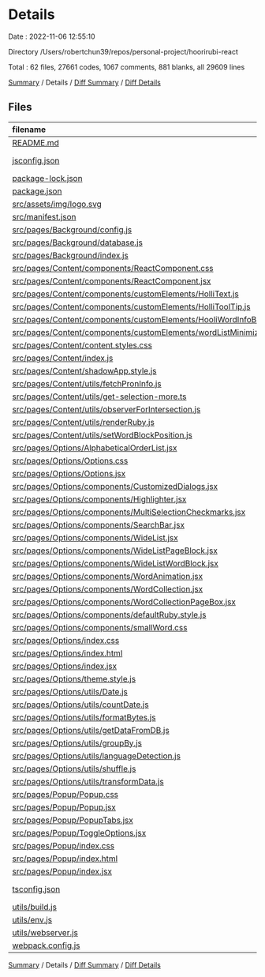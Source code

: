 # Details

Date : 2022-11-06 12:55:10

Directory /Users/robertchun39/repos/personal-project/hoorirubi-react

Total : 62 files,  27661 codes, 1067 comments, 881 blanks, all 29609 lines

[Summary](results.md) / Details / [Diff Summary](diff.md) / [Diff Details](diff-details.md)

## Files
| filename | language | code | comment | blank | total |
| :--- | :--- | ---: | ---: | ---: | ---: |
| [README.md](/README.md) | Markdown | 18 | 0 | 7 | 25 |
| [jsconfig.json](/jsconfig.json) | JSON with Comments | 12 | 2 | 0 | 14 |
| [package-lock.json](/package-lock.json) | JSON | 22,345 | 0 | 1 | 22,346 |
| [package.json](/package.json) | JSON | 12 | 66 | 0 | 78 |
| [src/assets/img/logo.svg](/src/assets/img/logo.svg) | XML | 7 | 0 | 1 | 8 |
| [src/manifest.json](/src/manifest.json) | JSON | 52 | 0 | 0 | 52 |
| [src/pages/Background/config.js](/src/pages/Background/config.js) | JavaScript | 4 | 0 | 2 | 6 |
| [src/pages/Background/database.js](/src/pages/Background/database.js) | JavaScript | 8 | 25 | 8 | 41 |
| [src/pages/Background/index.js](/src/pages/Background/index.js) | JavaScript | 173 | 15 | 27 | 215 |
| [src/pages/Content/components/ReactComponent.css](/src/pages/Content/components/ReactComponent.css) | CSS | 0 | 14 | 1 | 15 |
| [src/pages/Content/components/ReactComponent.jsx](/src/pages/Content/components/ReactComponent.jsx) | JavaScript | 0 | 4 | 8 | 12 |
| [src/pages/Content/components/customElements/HolliText.js](/src/pages/Content/components/customElements/HolliText.js) | JavaScript | 372 | 20 | 62 | 454 |
| [src/pages/Content/components/customElements/HolliToolTip.js](/src/pages/Content/components/customElements/HolliToolTip.js) | JavaScript | 221 | 1 | 37 | 259 |
| [src/pages/Content/components/customElements/HooliWordInfoBlock.js](/src/pages/Content/components/customElements/HooliWordInfoBlock.js) | JavaScript | 902 | 42 | 98 | 1,042 |
| [src/pages/Content/components/customElements/wordListMinimizedBar.js](/src/pages/Content/components/customElements/wordListMinimizedBar.js) | JavaScript | 311 | 18 | 44 | 373 |
| [src/pages/Content/content.styles.css](/src/pages/Content/content.styles.css) | CSS | 0 | 0 | 1 | 1 |
| [src/pages/Content/index.js](/src/pages/Content/index.js) | JavaScript | 218 | 6 | 23 | 247 |
| [src/pages/Content/shadowApp.style.js](/src/pages/Content/shadowApp.style.js) | JavaScript | 66 | 0 | 16 | 82 |
| [src/pages/Content/utils/fetchPronInfo.js](/src/pages/Content/utils/fetchPronInfo.js) | JavaScript | 120 | 7 | 42 | 169 |
| [src/pages/Content/utils/get-selection-more.ts](/src/pages/Content/utils/get-selection-more.ts) | TypeScript | 185 | 36 | 26 | 247 |
| [src/pages/Content/utils/observerForIntersection.js](/src/pages/Content/utils/observerForIntersection.js) | JavaScript | 0 | 20 | 4 | 24 |
| [src/pages/Content/utils/renderRuby.js](/src/pages/Content/utils/renderRuby.js) | JavaScript | 139 | 13 | 52 | 204 |
| [src/pages/Content/utils/setWordBlockPosition.js](/src/pages/Content/utils/setWordBlockPosition.js) | JavaScript | 33 | 2 | 12 | 47 |
| [src/pages/Options/AlphabeticalOrderList.jsx](/src/pages/Options/AlphabeticalOrderList.jsx) | JavaScript | 0 | 0 | 1 | 1 |
| [src/pages/Options/Options.css](/src/pages/Options/Options.css) | CSS | 8 | 13 | 4 | 25 |
| [src/pages/Options/Options.jsx](/src/pages/Options/Options.jsx) | JavaScript | 249 | 24 | 48 | 321 |
| [src/pages/Options/components/CustomizedDialogs.jsx](/src/pages/Options/components/CustomizedDialogs.jsx) | JavaScript | 387 | 335 | 39 | 761 |
| [src/pages/Options/components/Highlighter.jsx](/src/pages/Options/components/Highlighter.jsx) | JavaScript | 24 | 2 | 8 | 34 |
| [src/pages/Options/components/MultiSelectionCheckmarks.jsx](/src/pages/Options/components/MultiSelectionCheckmarks.jsx) | JavaScript | 53 | 1 | 6 | 60 |
| [src/pages/Options/components/SearchBar.jsx](/src/pages/Options/components/SearchBar.jsx) | JavaScript | 40 | 1 | 4 | 45 |
| [src/pages/Options/components/WideList.jsx](/src/pages/Options/components/WideList.jsx) | JavaScript | 58 | 13 | 11 | 82 |
| [src/pages/Options/components/WideListPageBlock.jsx](/src/pages/Options/components/WideListPageBlock.jsx) | JavaScript | 66 | 3 | 4 | 73 |
| [src/pages/Options/components/WideListWordBlock.jsx](/src/pages/Options/components/WideListWordBlock.jsx) | JavaScript | 172 | 27 | 17 | 216 |
| [src/pages/Options/components/WordAnimation.jsx](/src/pages/Options/components/WordAnimation.jsx) | JavaScript | 118 | 4 | 20 | 142 |
| [src/pages/Options/components/WordCollection.jsx](/src/pages/Options/components/WordCollection.jsx) | JavaScript | 218 | 70 | 39 | 327 |
| [src/pages/Options/components/WordCollectionPageBox.jsx](/src/pages/Options/components/WordCollectionPageBox.jsx) | JavaScript | 41 | 7 | 3 | 51 |
| [src/pages/Options/components/defaultRuby.style.js](/src/pages/Options/components/defaultRuby.style.js) | JavaScript | 14 | 3 | 0 | 17 |
| [src/pages/Options/components/smallWord.css](/src/pages/Options/components/smallWord.css) | CSS | 5 | 0 | 1 | 6 |
| [src/pages/Options/index.css](/src/pages/Options/index.css) | CSS | 0 | 0 | 1 | 1 |
| [src/pages/Options/index.html](/src/pages/Options/index.html) | HTML | 10 | 0 | 2 | 12 |
| [src/pages/Options/index.jsx](/src/pages/Options/index.jsx) | JavaScript | 9 | 0 | 4 | 13 |
| [src/pages/Options/theme.style.js](/src/pages/Options/theme.style.js) | JavaScript | 21 | 0 | 0 | 21 |
| [src/pages/Options/utils/Date.js](/src/pages/Options/utils/Date.js) | JavaScript | 11 | 0 | 4 | 15 |
| [src/pages/Options/utils/countDate.js](/src/pages/Options/utils/countDate.js) | JavaScript | 22 | 0 | 7 | 29 |
| [src/pages/Options/utils/formatBytes.js](/src/pages/Options/utils/formatBytes.js) | JavaScript | 8 | 1 | 1 | 10 |
| [src/pages/Options/utils/getDataFromDB.js](/src/pages/Options/utils/getDataFromDB.js) | JavaScript | 10 | 0 | 1 | 11 |
| [src/pages/Options/utils/groupBy.js](/src/pages/Options/utils/groupBy.js) | JavaScript | 10 | 0 | 1 | 11 |
| [src/pages/Options/utils/languageDetection.js](/src/pages/Options/utils/languageDetection.js) | JavaScript | 87 | 7 | 23 | 117 |
| [src/pages/Options/utils/shuffle.js](/src/pages/Options/utils/shuffle.js) | JavaScript | 8 | 0 | 1 | 9 |
| [src/pages/Options/utils/transformData.js](/src/pages/Options/utils/transformData.js) | JavaScript | 40 | 47 | 22 | 109 |
| [src/pages/Popup/Popup.css](/src/pages/Popup/Popup.css) | CSS | 0 | 45 | 1 | 46 |
| [src/pages/Popup/Popup.jsx](/src/pages/Popup/Popup.jsx) | JavaScript | 154 | 59 | 31 | 244 |
| [src/pages/Popup/PopupTabs.jsx](/src/pages/Popup/PopupTabs.jsx) | JavaScript | 133 | 8 | 24 | 165 |
| [src/pages/Popup/ToggleOptions.jsx](/src/pages/Popup/ToggleOptions.jsx) | JavaScript | 205 | 51 | 42 | 298 |
| [src/pages/Popup/index.css](/src/pages/Popup/index.css) | CSS | 3 | 18 | 2 | 23 |
| [src/pages/Popup/index.html](/src/pages/Popup/index.html) | HTML | 10 | 0 | 2 | 12 |
| [src/pages/Popup/index.jsx](/src/pages/Popup/index.jsx) | JavaScript | 6 | 0 | 4 | 10 |
| [tsconfig.json](/tsconfig.json) | JSON with Comments | 21 | 0 | 1 | 22 |
| [utils/build.js](/utils/build.js) | JavaScript | 10 | 1 | 5 | 16 |
| [utils/env.js](/utils/env.js) | JavaScript | 4 | 1 | 1 | 6 |
| [utils/webserver.js](/utils/webserver.js) | JavaScript | 50 | 1 | 10 | 61 |
| [webpack.config.js](/webpack.config.js) | JavaScript | 178 | 34 | 14 | 226 |

[Summary](results.md) / Details / [Diff Summary](diff.md) / [Diff Details](diff-details.md)